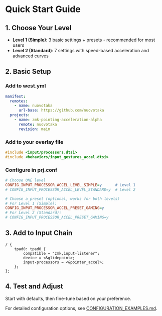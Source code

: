 # Quick Start Guide

## 1. Choose Your Level

- **Level 1 (Simple)**: 3 basic settings + presets - recommended for most users
- **Level 2 (Standard)**: 7 settings with speed-based acceleration and advanced curves

## 2. Basic Setup

### Add to west.yml

```yaml
manifest:
  remotes:
    - name: nuovotaka
      url-base: https://github.com/nuovotaka
  projects:
    - name: zmk-pointing-acceleration-alpha
      remote: nuovotaka
      revision: main
```

### Add to your overlay file

```c
#include <input/processors.dtsi>
#include <behaviors/input_gestures_accel.dtsi>
```

### Configure in prj.conf

```ini
# Choose ONE level
CONFIG_INPUT_PROCESSOR_ACCEL_LEVEL_SIMPLE=y      # Level 1
# CONFIG_INPUT_PROCESSOR_ACCEL_LEVEL_STANDARD=y  # Level 2

# Choose a preset (optional, works for both levels)
# For Level 1 (Simple):
CONFIG_INPUT_PROCESSOR_ACCEL_PRESET_GAMING=y
# For Level 2 (Standard):
# CONFIG_INPUT_PROCESSOR_ACCEL_PRESET_GAMING=y
```

## 3. Add to Input Chain

```devicetree
/ {
    tpad0: tpad0 {
        compatible = "zmk,input-listener";
        device = <&glidepoint>;
        input-processors = <&pointer_accel>;
    };
};
```

## 4. Test and Adjust

Start with defaults, then fine-tune based on your preference.

For detailed configuration options, see [CONFIGURATION_EXAMPLES.md](CONFIGURATION_EXAMPLES.md).
